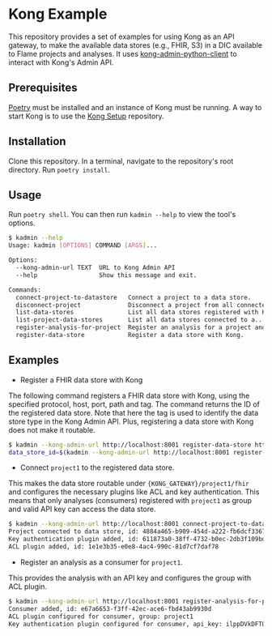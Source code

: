 # Kong Example

This repository provides a set of examples for using Kong as an API gateway, to make the available data stores (e.g., FHIR, S3) in a DIC available to Flame projects and analyses. It uses [kong-admin-python-client](https://github.com/PrivateAIM/kong-admin-python-client) to interact with Kong's Admin API.

## Prerequisites

[Poetry](https://python-poetry.org/) must be installed and an instance of Kong must be running. A way to start Kong is to use the [Kong Setup](https://github.com/PrivateAIM/node-keycloak-autosetup) repository.


## Installation

Clone this repository.
In a terminal, navigate to the repository's root directory.
Run `poetry install`.


## Usage

Run `poetry shell`.
You can then run `kadmin --help` to view the tool's options.

```bash
$ kadmin --help
Usage: kadmin [OPTIONS] COMMAND [ARGS]...

Options:
  --kong-admin-url TEXT  URL to Kong Admin API
  --help                 Show this message and exit.

Commands:
  connect-project-to-datastore   Connect a project to a data store.
  disconnect-project             Disconnect a project from all connected...
  list-data-stores               List all data stores registered with Kong.
  list-project-data-stores       List all data stores connected to a...
  register-analysis-for-project  Register an analysis for a project and...
  register-data-store            Register a data store with Kong.
```

## Examples

- Register a FHIR data store with Kong

The following command registers a FHIR data store with Kong, using the specified protocol, host, port, path and tag. The command returns the ID of the registered data store. Note that here the tag is used to identify the data store type in the Kong Admin API. Plus, registering a data store with Kong does not make it routable.
```bash
$ kadmin --kong-admin-url http://localhost:8001 register-data-store https server.fire.ly 443 fhir
data_store_id=$(kadmin --kong-admin-url http://localhost:8001 register-data-store https server.fire.ly 443 fhir | grep "Data store registered with Kong, id:" | awk '{print $NF}')
```

- Connect `project1` to the registered data store.

This makes the data store routable under `{KONG_GATEWAY}/project1/fhir` and configures the necessary plugins like ACL and key authentication. This means that only analyses (consumers) registered with `project1` as  group and valid API key can access the data store.
```bash
$ kadmin --kong-admin-url http://localhost:8001 connect-project-to-datastore $data_store_id project1 fhir http GET
Project connected to data store, id: 4884a465-b909-454d-a222-fb6dcf336798
Key authentication plugin added, id: 611873a0-38ff-4732-b0ec-2db3f109bdf1
ACL plugin added, id: 1e1e3b35-e0e8-4ac4-990c-81d7cf7daf78
```

- Register an analysis as a consumer for `project1`.

This provides the analysis with an API key and configures the group with ACL plugin.
```bash
$ kadmin --kong-admin-url http://localhost:8001 register-analysis-for-project project1 analysis1-1
Consumer added, id: e67a6653-f3ff-42ec-ace6-fbd43ab9930d
ACL plugin configured for consumer, group: project1
Key authentication plugin configured for consumer, api_key: ilppDVkDFTOJTcnydLbR3EshNuN6wObL
```
